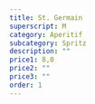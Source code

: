 ```yaml
---
title: St. Germain
superscript: M
category: Aperitif
subcategory: Spritz
description: ""
price1: 8,0
price2: ""
price3: ""
order: 1
---
```

